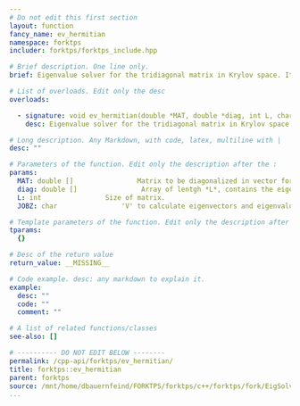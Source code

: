 ```yaml
---
# Do not edit this first section
layout: function
fancy_name: ev_hermitian
namespace: forktps
includer: forktps/forktps_include.hpp

# Brief description. One line only.
brief: Eigenvalue solver for the tridiagonal matrix in Krylov space. It uses the lapack dsyev_ method.

# List of overloads. Edit only the desc
overloads:

  - signature: void ev_hermitian(double *MAT, double *diag, int L, char JOBZ)
    desc: Eigenvalue solver for the tridiagonal matrix in Krylov space. It uses the lapack dsyev_ method.

# Long description. Any Markdown, with code, latex, multiline with |
desc: ""

# Parameters of the function. Edit only the description after the :
params:
  MAT: double []                Matrix to be diagonalized in vector form (length $L^2$), contains eigenvectors after function call.
  diag: double []                Array of lentgh *L*, contains the eigenvalues after function call.
  L: int                Size of matrix.
  JOBZ: char                'V' to calculate eigenvectors and eigenvalues, 'N' to calculate for eigenvalues only.

# Template parameters of the function. Edit only the description after the :
tparams:
  {}

# Desc of the return value
return_value: __MISSING__

# Code example. desc: any markdown to explain it.
example:
  desc: ""
  code: ""
  comment: ""

# A list of related functions/classes
see-also: []

# ---------- DO NOT EDIT BELOW --------
permalink: /cpp-api/forktps/ev_hermitian/
title: forktps::ev_hermitian
parent: forktps
source: /mnt/home/dbauernfeind/FORKTPS/forktps/c++/forktps/fork/EigSolver.hpp
...
```


